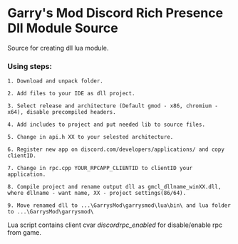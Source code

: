 Garry's Mod Discord Rich Presence Dll Module Source
=====================

Source for creating dll lua module.

### Using steps:
`1. Download and unpack folder.`

`2. Add files to your IDE as dll project.`

`3. Select release and architecture (Default gmod - x86, chromium - x64), disable precompiled headers.`

`4. Add includes to project and put needed lib to source files.`

`5. Change in api.h XX to your selested architecture.`

`6. Register new app on discord.com/developers/applications/ and copy clientID.`

`7. Change in rpc.cpp YOUR_RPCAPP_CLIENTID to clientID your application.`

`8. Compile project and rename output dll as gmcl_dllname_winXX.dll, where dllname - want name, XX - project settings(86/64).`

`9. Move renamed dll to ...\GarrysMod\garrysmod\lua\bin\ and lua folder to ...\GarrysMod\garrysmod\`

Lua script contains client cvar *discordrpc_enabled* for disable/enable rpc from game.

